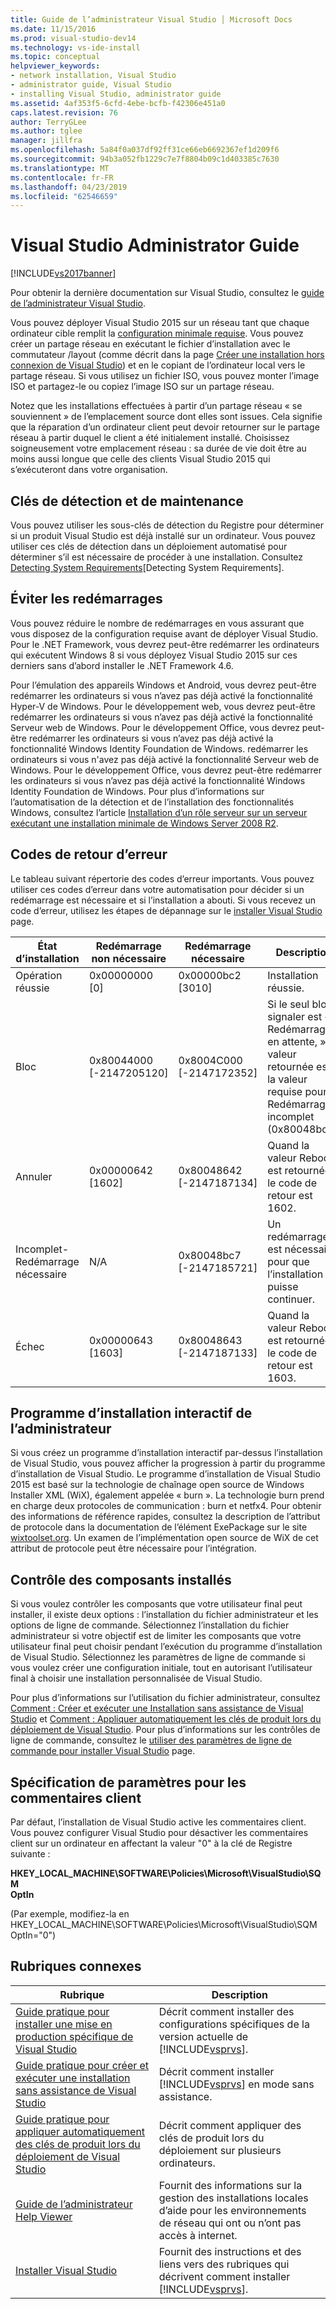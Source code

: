 ```yaml
---
title: Guide de l’administrateur Visual Studio │ Microsoft Docs
ms.date: 11/15/2016
ms.prod: visual-studio-dev14
ms.technology: vs-ide-install
ms.topic: conceptual
helpviewer_keywords:
- network installation, Visual Studio
- administrator guide, Visual Studio
- installing Visual Studio, administrator guide
ms.assetid: 4af353f5-6cfd-4ebe-bcfb-f42306e451a0
caps.latest.revision: 76
author: TerryGLee
ms.author: tglee
manager: jillfra
ms.openlocfilehash: 5a84f0a037df92ff31ce66eb6692367ef1d209f6
ms.sourcegitcommit: 94b3a052fb1229c7e7f8804b09c1d403385c7630
ms.translationtype: MT
ms.contentlocale: fr-FR
ms.lasthandoff: 04/23/2019
ms.locfileid: "62546659"
---
```

# <a name="visual-studio-administrator-guide"></a>Visual Studio Administrator Guide
[!INCLUDE[vs2017banner](../includes/vs2017banner.md)]

Pour obtenir la dernière documentation sur Visual Studio, consultez le [guide de l’administrateur Visual Studio](/visualstudio/install/visual-studio-administrator-guide).

Vous pouvez déployer Visual Studio 2015 sur un réseau tant que chaque ordinateur cible remplit la [configuration minimale requise](https://visualstudio.microsoft.com/vs/older-downloads/). Vous pouvez créer un partage réseau en exécutant le fichier d’installation avec le commutateur /layout (comme décrit dans la page [Créer une installation hors connexion de Visual Studio](../install/create-an-offline-installation-of-visual-studio.md)) et en le copiant de l’ordinateur local vers le partage réseau. Si vous utilisez un fichier ISO, vous pouvez monter l’image ISO et partagez-le ou copiez l’image ISO sur un partage réseau.  
  
 Notez que les installations effectuées à partir d’un partage réseau « se souviennent » de l’emplacement source dont elles sont issues. Cela signifie que la réparation d’un ordinateur client peut devoir retourner sur le partage réseau à partir duquel le client a été initialement installé. Choisissez soigneusement votre emplacement réseau : sa durée de vie doit être au moins aussi longue que celle des clients Visual Studio 2015 qui s’exécuteront dans votre organisation.  
  
## <a name="detection-and-servicing-keys"></a>Clés de détection et de maintenance  
 Vous pouvez utiliser les sous-clés de détection du Registre pour déterminer si un produit Visual Studio est déjà installé sur un ordinateur. Vous pouvez utiliser ces clés de détection dans un déploiement automatisé pour déterminer s’il est nécessaire de procéder à une installation.  Consultez [Detecting System Requirements](../extensibility/internals/detecting-system-requirements.md)[Detecting System Requirements].  
  
## <a name="avoiding-reboots"></a>Éviter les redémarrages  
 Vous pouvez réduire le nombre de redémarrages en vous assurant que vous disposez de la configuration requise avant de déployer Visual Studio. Pour le .NET Framework, vous devrez peut-être redémarrer les ordinateurs qui exécutent Windows 8 si vous déployez Visual Studio 2015 sur ces derniers sans d’abord installer le .NET Framework 4.6.  
  
 Pour l’émulation des appareils Windows et Android, vous devrez peut-être redémarrer les ordinateurs si vous n’avez pas déjà activé la fonctionnalité Hyper-V de Windows. Pour le développement web, vous devrez peut-être redémarrer les ordinateurs si vous n’avez pas déjà activé la fonctionnalité Serveur web de Windows. Pour le développement Office, vous devrez peut-être redémarrer les ordinateurs si vous n’avez pas déjà activé la fonctionnalité Windows Identity Foundation de Windows. redémarrer les ordinateurs si vous n'avez pas déjà activé la fonctionnalité Serveur web de Windows. Pour le développement Office, vous devrez peut-être redémarrer les ordinateurs si vous n’avez pas déjà activé la fonctionnalité Windows Identity Foundation de Windows. Pour plus d’informations sur l’automatisation de la détection et de l’installation des fonctionnalités Windows, consultez l’article [Installation d’un rôle serveur sur un serveur exécutant une installation minimale de Windows Server 2008 R2](https://technet.microsoft.com/library/ee441260(v=ws.10).aspx).  
  
## <a name="error-return-codes"></a>Codes de retour d’erreur  
 Le tableau suivant répertorie des codes d’erreur importants. Vous pouvez utiliser ces codes d’erreur dans votre automatisation pour décider si un redémarrage est nécessaire et si l’installation a abouti. Si vous recevez un code d’erreur, utilisez les étapes de dépannage sur le [installer Visual Studio](../install/install-visual-studio-2015.md) page.  
  
|État d’installation|Redémarrage non nécessaire|Redémarrage nécessaire|Description|  
|------------------|--------------------------|----------------------|-----------------|  
|Opération réussie|0x00000000 [0]|0x00000bc2 [3010]|Installation réussie.|  
|Bloc|0x80044000 [-2147205120]|0x8004C000 [-2147172352]|Si le seul bloc à signaler est « Redémarrage en attente, » la valeur retournée est la valeur requise pour Redémarrage incomplet (0x80048bc7).|  
|Annuler|0x00000642 [1602]|0x80048642 [-2147187134]|Quand la valeur Reboot est retournée, le code de retour est 1602.|  
|Incomplet-Redémarrage nécessaire|N/A|0x80048bc7 [-2147185721]|Un redémarrage est nécessaire pour que l’installation puisse continuer.|  
|Échec|0x00000643 [1603]|0x80048643 [-2147187133]|Quand la valeur Reboot est retournée, le code de retour est 1603.|  
  
## <a name="interactive-administrator-installer"></a>Programme d’installation interactif de l’administrateur  
 Si vous créez un programme d’installation interactif par-dessus l’installation de Visual Studio, vous pouvez afficher la progression à partir du programme d’installation de Visual Studio. Le programme d’installation de Visual Studio 2015 est basé sur la technologie de chaînage open source de Windows Installer XML (WiX), également appelée « burn ». La technologie burn prend en charge deux protocoles de communication : burn et netfx4. Pour obtenir des informations de référence rapides, consultez la description de l’attribut de protocole dans la documentation de l’élément ExePackage sur le site [wixtoolset.org](http://wixtoolset.org/). Un examen de l’implémentation open source de WiX de cet attribut de protocole peut être nécessaire pour l’intégration.  
  
## <a name="controlling-what-is-installed"></a>Contrôle des composants installés  
 Si vous voulez contrôler les composants que votre utilisateur final peut installer, il existe deux options : l’installation du fichier administrateur et les options de ligne de commande. Sélectionnez l’installation du fichier administrateur si votre objectif est de limiter les composants que votre utilisateur final peut choisir pendant l’exécution du programme d’installation de Visual Studio. Sélectionnez les paramètres de ligne de commande si vous voulez créer une configuration initiale, tout en autorisant l’utilisateur final à choisir une installation personnalisée de Visual Studio.  
  
 Pour plus d’informations sur l’utilisation du fichier administrateur, consultez [Comment : Créer et exécuter une Installation sans assistance de Visual Studio](../install/how-to-create-and-run-an-unattended-installation-of-visual-studio.md) et [Comment : Appliquer automatiquement les clés de produit lors du déploiement de Visual Studio](../install/how-to-automatically-apply-product-keys-when-deploying-visual-studio.md).  Pour plus d’informations sur les contrôles de ligne de commande, consultez le [utiliser des paramètres de ligne de commande pour installer Visual Studio](../install/use-command-line-parameters-to-install-visual-studio.md) page.  
  
## <a name="specifying-customer-feedback-settings"></a>Spécification de paramètres pour les commentaires client  

Par défaut, l’installation de Visual Studio active les commentaires client. Vous pouvez configurer Visual Studio pour désactiver les commentaires client sur un ordinateur en affectant la valeur "0" à la clé de Registre suivante :  
  
**HKEY_LOCAL_MACHINE\SOFTWARE\Policies\Microsoft\VisualStudio\SQM**  
**OptIn**  
  
(Par exemple, modifiez-la en HKEY_LOCAL_MACHINE\SOFTWARE\Policies\Microsoft\VisualStudio\SQM OptIn="0")  
  
## <a name="related-topics"></a>Rubriques connexes  
  
|Rubrique|Description|  
|-----------|-----------------|  
|[Guide pratique pour installer une mise en production spécifique de Visual Studio](../install/how-to-install-a-specific-release-of-visual-studio.md)|Décrit comment installer des configurations spécifiques de la version actuelle de [!INCLUDE[vsprvs](../includes/vsprvs-md.md)].|  
|[Guide pratique pour créer et exécuter une installation sans assistance de Visual Studio](../install/how-to-create-and-run-an-unattended-installation-of-visual-studio.md)|Décrit comment installer [!INCLUDE[vsprvs](../includes/vsprvs-md.md)] en mode sans assistance.|  
|[Guide pratique pour appliquer automatiquement des clés de produit lors du déploiement de Visual Studio](../install/how-to-automatically-apply-product-keys-when-deploying-visual-studio.md)|Décrit comment appliquer des clés de produit lors du déploiement sur plusieurs ordinateurs.|  
|[Guide de l’administrateur Help Viewer](../ide/help-viewer-administrator-guide.md)|Fournit des informations sur la gestion des installations locales d’aide pour les environnements de réseau qui ont ou n’ont pas accès à internet.|  
|[Installer Visual Studio](../install/install-visual-studio-2015.md)|Fournit des instructions et des liens vers des rubriques qui décrivent comment installer [!INCLUDE[vsprvs](../includes/vsprvs-md.md)].|